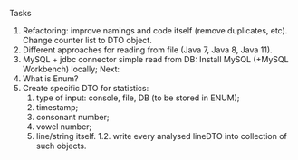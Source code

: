 Tasks
1. Refactoring: improve namings and code itself (remove duplicates, etc). Change counter list to DTO object.
2. Different approaches for reading from file (Java 7, Java 8, Java 11).
3. MySQL + jdbc connector simple read from DB:
        Install MySQL (+MySQL Workbench) locally;
Next:
0. What is Enum?
1. Create specific DTO for statistics:	
	1) type of input: console, file, DB (to be stored in ENUM);
	2) timestamp;
	3) consonant number;
	4) vowel number;
	5) line/string itself.
1.2. write every analysed lineDTO into collection of such objects.
